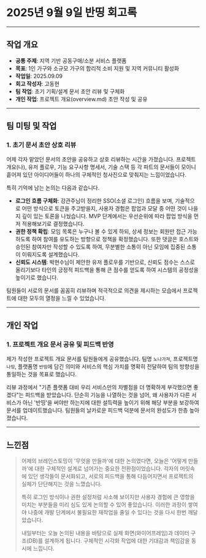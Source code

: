 # 2025년 9월 9일 반띵 회고록

---

## 작업 개요
* **공통 주제**: 지역 기반 공동구매/소분 서비스 플랫폼
* **목표**: 1인 가구와 소규모 가구의 합리적 소비 지원 및 지역 커뮤니티 활성화
* **작업일**: 2025.09.09
* **회고 작성자**: 고동현
* **팀 작업**: 초기 기획/설계 문서 초안 리뷰 및 구체화
* **개인 작업**: 프로젝트 개요(overview.md) 초안 작성 및 공유

---

## 팀 미팅 및 작업

### 1. 초기 문서 초안 상호 리뷰

어제 각자 맡았던 문서의 초안을 공유하고 상호 리뷰하는 시간을 가졌습니다. 프로젝트 개요(나), 유저 플로우, 기능 요구사항 명세서, 기술 스택 등 각 파트의 문서들이 모이니 흩어져 있던 아이디어들이 하나의 구체적인 청사진으로 맞춰지는 느낌이었습니다.

특히 기억에 남는 논의는 다음과 같습니다.

* **로그인 흐름 구체화**: 강관주님이 정리한 SSO(소셜 로그인) 흐름을 보며, 기술적으로 어떤 방식으로 토큰을 주고받을지, 사용자 경험은 팝업과 모달 중 어떤 것이 나을지 깊이 있는 토론을 나눴습니다. MVP 단계에서는 우선순위에 따라 팝업 방식을 먼저 적용해보기로 결정했습니다.
* **권한 정책 확립**: 모임 목록은 누구나 볼 수 있게 하되, 상세 정보는 회원만 접근 가능하도록 하여 참여를 유도하는 방향으로 정책을 확정했습니다. 또한 댓글은 호스트와 승인된 참여자만 작성할 수 있도록 하여, 무분별한 소통이 아닌 모임에 집중된 소통이 이뤄지도록 설계했습니다.
* **신뢰도 시스템**: 박현수님이 제안한 유저 플로우를 기반으로, 신뢰도 점수는 스스로 올리기보다 타인의 긍정적 피드백을 통해 큰 점수를 얻도록 하여 시스템의 공정성을 높이기로 했습니다.

팀원들이 서로의 문서를 꼼꼼히 리뷰하며 적극적으로 의견을 제시하는 모습에서 프로젝트에 대한 모두의 열정을 느낄 수 있었습니다.

---

## 개인 작업

### 1. 프로젝트 개요 문서 공유 및 피드백 반영

제가 작성한 프로젝트 개요 문서를 팀원들에게 공유했습니다. 팀명 `노나가져`, 프로젝트명 `나띵`, 플랫폼명 `반띵`에 담긴 의미와 서비스의 핵심 가치를 명확히 전달하여 팀의 방향성을 통일하는 것을 목표로 했습니다.

리뷰 과정에서 "기존 플랫폼 대비 우리 서비스만의 차별점을 더 명확하게 부각했으면 좋겠다"는 피드백을 받았습니다. 단순히 기능을 나열하는 것을 넘어, 왜 사용자가 다른 서비스가 아닌 '반띵'을 써야만 하는지에 대한 설득력을 높이기 위해 해당 부분을 보강하여 문서를 업데이트했습니다. 팀원들의 날카로운 피드백 덕분에 문서의 완성도가 한층 높아졌습니다.

---

## 느낀점

> 어제의 브레인스토밍이 '무엇을 만들까'에 대한 논의였다면, 오늘은 '어떻게 만들까'에 대한 구체적인 설계로 넘어가는 중요한 전환점이었습니다. 각자의 머릿속에 있던 생각들이 문서화되고, 서로의 피드백을 통해 다듬어지면서 프로젝트의 실체가 단단해지는 것을 느꼈습니다.
>
> 특히 로그인 방식이나 권한 설정처럼 사소해 보이지만 사용자 경험에 큰 영향을 미치는 부분들을 미리 심도 있게 논의할 수 있어 좋았습니다. 이러한 과정이 쌓여야 나중에 개발 단계에서 불필요한 재작업을 줄일 수 있다는 것을 다시 한번 깨달았습니다.
>
> 내일부터는 오늘 논의된 내용을 바탕으로 실제 화면(와이어프레임)과 데이터 구조(DB)를 설계하게 됩니다. 구체적인 시각화 작업에 대한 기대감과 책임감을 동시에 느낍니다.
